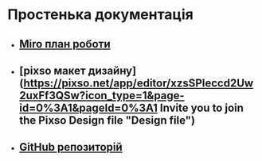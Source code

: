 # Простенька документація

* ## [Miro план роботи](https://miro.com/app/board/uXjVKMWfNRg=/)
* ## [pixso макет дизайну](https://pixso.net/app/editor/xzsSPIeccd2Uw2uxFf3QSw?icon_type=1&page-id=0%3A1&pageId=0%3A1 Invite you to join the Pixso Design file "Design file")
* ## [GitHub репозиторій](https://github.com/Den20713/project_murari)

 